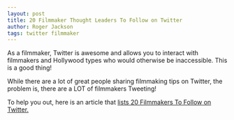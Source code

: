 ```yaml
---
layout: post
title: 20 Filmmaker Thought Leaders To Follow on Twitter
author: Roger Jackson
tags: twitter filmmaker
---
```

As a filmmaker, Twitter is awesome and allows you to interact with filmmakers and Hollywood types who would otherwise be inaccessible. This is a good thing!

While there are a lot of great people sharing filmmaking tips on Twitter, the problem is, there are a LOT of filmmakers Tweeting!

To help you out, here is an article that <a href="http://www.filmmakingstuff.com/20-filmmaker-thought-leaders-to-follow-on-twitter/">lists 20 Filmmakers To Follow on Twitter.</a>

